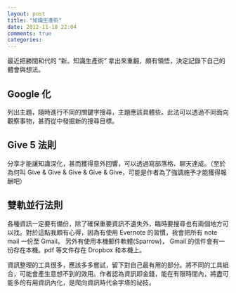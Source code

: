 ```yaml
---
layout: post
title: "知識生產術"
date: 2012-11-18 22:04
comments: true
categories: 
---
```

最近把勝間和代的 “新。知識生產術” 拿出來重翻，頗有領悟，決定記錄下自己的體會與想法。

## Google 化
列出主題，隨時進行不同的關鍵字搜尋，主題應該具體些。此法可以透過不同面向觀察事物，甚而從中發掘新的搜尋目標。

## Give 5 法則
分享才能讓知識深化，甚而獲得意外回響，可以透過寫部落格、聊天達成。（至於為何叫 Give & Give & Give & Give & Give，可能是作者為了強調施予才能獲得報酬吧）

## 雙軌並行法則
各種資訊一定要有備份，除了確保重要資訊不遺失外，臨時要搜尋也有兩個地方可以找。對於這點我頗有心得，因為有使用 Evernote 的習慣，我會把所有 note mail 一份至 Gmail。 另外有使用本機郵件軟體(Sparrow)， Gmail 的信件會有一份存在本機。pdf 等文件存在 Dropbox 和本機上。

資訊整理的工具很多，應該多多嘗試，留下對自己最有用的部分。將不同的工具組合，可能會產生意想不到的效用。作者認為資訊即金錢，能在有限時間內，將盡可能多的有用資訊內化，是爬向資訊時代金字塔的祕技。
